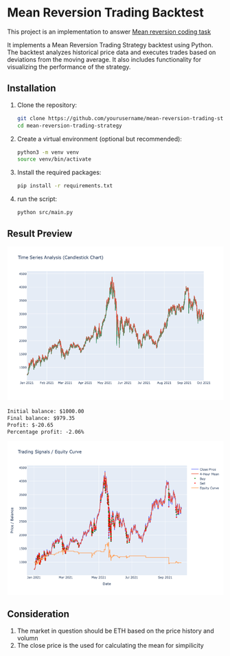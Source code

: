 # Mean Reversion Trading Backtest

This project is an implementation to answer [Mean reversion coding task](https://gist.github.com/ekreutz/7f4cd0706e456c53a98d8fd24ba160de/)

It implements a Mean Reversion Trading Strategy backtest using Python. The backtest analyzes historical price data and executes trades based on deviations from the moving average. It also includes functionality for visualizing the performance of the strategy.

## Installation

1. Clone the repository:

   ```bash
   git clone https://github.com/yourusername/mean-reversion-trading-strategy.git
   cd mean-reversion-trading-strategy
   ```

1. Create a virtual environment (optional but recommended):

   ```bash
   python3 -m venv venv
   source venv/bin/activate
   ```

1. Install the required packages:

   ```bash
   pip install -r requirements.txt
   ```

1. run the script:

   ```bash
   python src/main.py
   ```

## Result Preview

![data analysis](docs/data_analysis.png)

```
Initial balance: $1000.00
Final balance: $979.35
Profit: $-20.65
Percentage profit: -2.06%
```

![equity curve](docs/equity_curve.png)

## Consideration

1. The market in question should be ETH based on the price history and volumn
1. The close price is the used for calculating the mean for simpilicity
